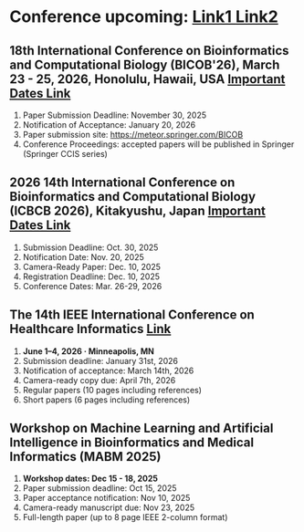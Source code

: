 # Conference upcoming: <a href="https://www.isca-hq.org/isca.php?p=Conferences"> Link1 </a> <a href="http://www.wikicfp.com/cfp/servlet/event.showcfp?eventid=187455"> Link2 </a>

## 18th International Conference on Bioinformatics and Computational Biology (BICOB'26), March 23 - 25, 2026, Honolulu, Hawaii, USA <a href="https://sceweb.sce.uhcl.edu/bicob26/"> Important Dates Link </a>
1. Paper Submission Deadline: November 30, 2025
2. Notification of Acceptance: January 20, 2026
3. Paper submission site: https://meteor.springer.com/BICOB
4. Conference Proceedings: accepted papers will be published in Springer (Springer CCIS series)

## 2026 14th International Conference on Bioinformatics and Computational Biology (ICBCB 2026), Kitakyushu, Japan <a href="https://www.icbcb.org/index.html"> Important Dates Link </a>
1. Submission Deadline: Oct. 30, 2025
2. Notification Date: Nov. 20, 2025
3. Camera-Ready Paper: Dec. 10, 2025
4. Registration Deadline: Dec. 10, 2025
5. Conference Dates: Mar. 26-29, 2026

## The 14th IEEE International Conference on Healthcare Informatics <a href="https://zhang-informatics.github.io/ICHI2026/"> Link </a>
1. __June 1–4, 2026 · Minneapolis, MN__
2. Submission deadline: January 31st, 2026
3. Notification of acceptance: March 14th, 2026
4. Camera-ready copy due: April 7th, 2026
5. Regular papers (10 pages including references)
6. Short papers (6 pages including references)

## Workshop on Machine Learning and Artificial Intelligence in Bioinformatics and Medical Informatics (MABM 2025)
1. __Workshop dates:	Dec 15 - 18, 2025__
2. Paper submission deadline:	Oct 15, 2025
3. Paper acceptance notification:	Nov 10, 2025
4. Camera-ready manuscript due:	Nov 23, 2025
5. Full-length paper (up to 8 page IEEE 2-column format)
